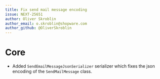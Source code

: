 ```yaml
---
title: Fix send mail message encoding
issue: NEXT-25651
author: Oliver Skroblin
author_email: o.skroblin@shopware.com
author_github: @OliverSkroblin
---
```

# Core
* Added `SendEmailMessageJsonSerializer` serializer which fixes the json encoding of the `SendMailMessage` class.
